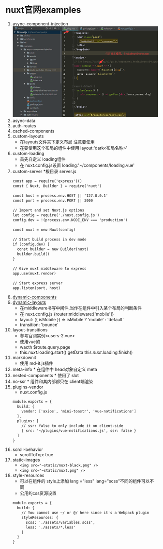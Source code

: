 # nuxt官网examples
 1. async-component-injection
     ![](https://github.com/1391020381/Web-Foundation/blob/master/img/nuxt-async-component-injection.png)
 2. async-data
 3. auth-routes
 4. cached-components 
 5. custom-layouts
     * 在layouts文件夹下定义布局 注意要使用 <nuxt/>
     * 在要使用这个布局的组件中使用 layout:'dark<布局名称>' 
 6. custom-loading 
     * 首先自定义 loading组件
     * 在 nuxt.config.js设置 loading:'~/components/loading.vue'  
 7. custom-server
     *根目录 server.js  
     ```
     const app = require('express')()
     const { Nuxt, Builder } = require('nuxt')
     
     const host = process.env.HOST || '127.0.0.1'
     const port = process.env.PORT || 3000
     
     // Import and set Nuxt.js options
     let config = require('./nuxt.config.js')
     config.dev = !(process.env.NODE_ENV === 'production')
     
     const nuxt = new Nuxt(config)
     
     // Start build process in dev mode
     if (config.dev) {
       const builder = new Builder(nuxt)
       builder.build()
     }
     
     // Give nuxt middleware to express
     app.use(nuxt.render)
     
     // Start express server
     app.listen(port, host)
     ```
  8. [dynamic-components](https://github.com/nuxt/nuxt.js/tree/dev/examples/dynamic-components) 
  9. [dynamic-layouts](https://github.com/nuxt/nuxt.js/tree/dev/examples/layout-transitions)
      * 在middleware书写中间件,当作在组件中引入某个布局的判断条件 
      * 在 nuxt.config.js {router:middleware:['mobile']}
      * layout: ({ isMobile }) => isMobile ? 'mobile' : 'default'  
      *  transition: 'bounce' 
  10. layout-transitions
      *   参考官网实例<users-2.vue> 
      *   使用vue的 <transition></transition>
      *  wacth $route.query.page
      * this.$nuxt.$loading.start()    getData   this.$nuxt.$loading.finish() 
  11. markdownit
      * 使用  md-it.js插件
  12. meta-info
     * 在组件中 head对象自定义 meta  
  13.  nested-components
      * 使用了 slot 
  14.  no-ssr
      * <no-ssr></no-ssr>  组件和其内部都只在 client端渲染  
  15.  plugins-vendor
       * nuxt.config.js
        ```
        module.exports = {
          build: {
            vendor: ['axios', 'mini-toastr', 'vue-notifications']
          },
          plugins: [
            // ssr: false to only include it on client-side
            { src: '~/plugins/vue-notifications.js', ssr: false }
          ]
        } 
        ``` 
  16. scroll-behavior
       *  scrollToTop: true
  17. static-images
        * ```<img src="~static/nuxt-black.png" />```    
        * ```<img src="~static/nuxt.png" />```
  18.  style-resources
        * 可以在组件的 style上添加 lang ="less"  lang="scss"不同的组件可以不同
        *  公用的css资源设置
        ```
        module.exports = {
          build: {
            // You cannot use ~/ or @/ here since it's a Webpack plugin
            styleResources: {
              scss: './assets/variables.scss',
              less: './assets/*.less'
            }
          }
        }
        
        ```                        